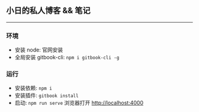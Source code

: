 ## 小日的私人博客 && 笔记
*****

### 环境
* 安装 node: 官网安装
* 全局安装 gitbook-cli: `npm i gitbook-cli -g`

### 运行
* 安装依赖: `npm i`
* 安装插件: `gitbook install`
* 启动: `npm run serve` 浏览器打开 [http://localhost:4000](http://localhost:4000)